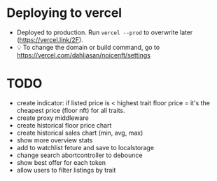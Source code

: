 # Deploying to vercel

- Deployed to production. Run `vercel --prod` to overwrite later (https://vercel.link/2F).
- 💡 To change the domain or build command, go to https://vercel.com/dahliasan/noicenft/settings

# TODO

- create indicator: if listed price is < highest trait floor price = it's the cheapest price (floor nft) for all traits.
- create proxy middleware
- create historical floor price chart
- create historical sales chart (min, avg, max)
- show more overview stats
- add to watchlist feture and save to localstorage
- change search abortcontroller to debounce
- show best offer for each token
- allow users to filter listings by trait
